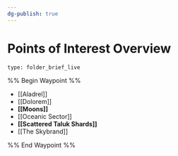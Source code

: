 ```yaml
---
dg-publish: true
---
```

# Points of Interest Overview
 
```ccard
type: folder_brief_live
```
 
%% Begin Waypoint %%
- [[Aladrel]]
- [[Dolorem]]
- **[[Moons]]**
- [[Oceanic Sector]]
- **[[Scattered Taluk Shards]]**
- [[The Skybrand]]

%% End Waypoint %%